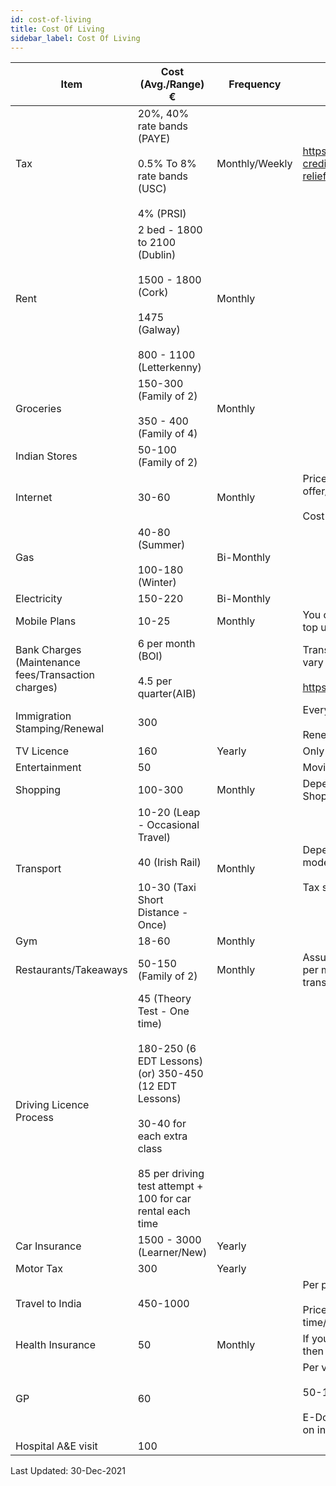 ```yaml
---
id: cost-of-living
title: Cost Of Living
sidebar_label: Cost Of Living
---
```


|Item |Cost (Avg./Range) € |Frequency |Comments|
|--|--|--|--|
|Tax |20%, 40% rate bands (PAYE)<br/><br/>0.5% To 8% rate bands (USC)<br/><br/>4% (PRSI) |Monthly/Weekly |https://www.revenue.ie/en/personal-tax-credits-reliefs-and-exemptions/tax-relief-charts/index.aspx |
|Rent |2 bed - 1800 to 2100 (Dublin)<br/><br/>1500 - 1800 (Cork)<br/><br/>1475 (Galway)<br/><br/>800 - 1100 (Letterkenny) |Monthly | |
|Groceries |150-300 (Family of 2)<br/><br/>350 - 400 (Family of 4) |Monthly | |
|Indian Stores |50-100 (Family of 2) | | |
|Internet|30-60 |Monthly|Price varies based on new customer offer/plan/vendor availability<br/><br/>Cost increases post offer period |
|Gas |40-80 (Summer)<br/><br/>100-180 (Winter) |Bi-Monthly | |
|Electricity| 150-220|Bi-Monthly | |
|Mobile Plans |10-25 |Monthly |You can also choose Pay As You Go and top up as needed |
|Bank Charges (Maintenance fees/Transaction charges) |6 per month (BOI)<br/><br/>4.5 per quarter(AIB) | |Transaction/ATM charges/exemptions vary for each bank <br/><br/>https://switcher.ie/current-accounts/|
|Immigration Stamping/Renewal|300 | |Every Renewal per person<br/><br/>Renewal period - 1/2/5 years |
|TV Licence | 160| Yearly| Only if you own a TV with antenna|
|Entertainment|50 | |Movies/Netflix/Disney+/Misc. |
|Shopping|100-300 |Monthly |Depends on lifestyle - Amazon/Local Shopping/Offers/Hardware/Dress/Gadgets |
|Transport|10-20 (Leap - Occasional Travel)<br/><br/>40 (Irish Rail)<br/><br/>10-30 (Taxi Short Distance - Once) |Monthly |Depends on how frequent you travel/travel mode<br/><br/>Tax saver options available |
|Gym|18-60 |Monthly | |
|Restaurants/Takeaways|50-150 (Family of 2) |Monthly |Assumes an average of 10 transactions per month and combined spend per transaction doesn't exceed €20  |
|Driving Licence Process |45 (Theory Test - One time)<br/><br/>180-250 (6 EDT Lessons) (or) 350-450 (12 EDT Lessons)<br/><br/>30-40 for each extra class<br/><br/>85 per driving test attempt + 100 for car rental each time| | |
|Car Insurance |1500 - 3000 (Learner/New) |Yearly | |
|Motor Tax |300 |Yearly | |
|Travel to India |450-1000 | |Per person<br/><br/>Price varies based on airline/layover time/early-late booking/peak season |
|Health Insurance |50 |Monthly |If your company pays health insurance then BIK (Benefit-In-Kind) applies |
|GP |60 | |Per visit<br/><br/>50-100% reimbursable by Insurance<br/><br/>E-Doctor options available for free based on insurance provider/scheme |
|Hospital A&E visit |100 | | |

Last Updated: 30-Dec-2021